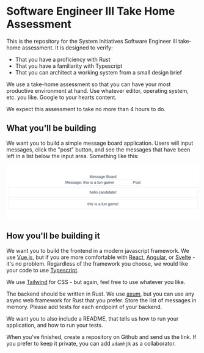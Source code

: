 # Software Engineer III Take Home Assessment 

This is the repository for the System Initiatives Software Engineer III take-home assessment. It is designed to verify:

* That you have a proficiency with Rust
* That you have a familiarity with Typescript
* That you can architect a working system from a small design brief

We use a take-home assessment so that you can have your most productive environment at hand. Use whatever editor, operating
system, etc. you like. Google to your hearts content.

We expect this assessment to take no more than 4 hours to do.

## What you'll be building

We want you to build a simple message board application. Users will input messages, click the "post" button, and see the
messages that have been left in a list below the input area. Something like this:

![message board](message_board.png)

## How you'll be building it

We want you to build the frontend in a modern javascript framework. We use [Vue.js](http://vuejs.org), but if you are
more comfortable with [React](http://reactjs.org), [Angular](http://angular.js), or [Svelte](http://svelte.dev) - it's
no problem. Regardless of the framework you choose, we would like your code to use [Typescript](http://typescriptlang.org).

We use [Tailwind](http://tailwindcss.com) for CSS - but again, feel free to use whatever you like.

The backend should be written in Rust. We use [axum](https://github.com/tokio-rs/axum), but you can use any
async web framework for Rust that you prefer. Store the list of messages in memory. Please add tests for each
endpoint of your backend.

We want you to also include a README, that tells us how to run your application, and how to run your tests.

When you've finished, create a repository on Github and send us the link. If you prefer to keep it private,
you can add `adamhjk` as a collaborator. 
